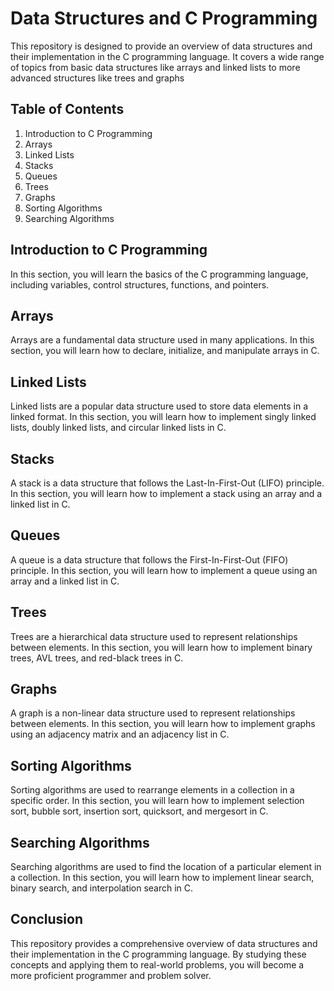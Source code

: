 # Data Structures and C Programming

This repository is designed to provide an overview of data structures and their implementation in the C programming language. It covers a wide range of topics from basic data structures like arrays and linked lists to more advanced structures like trees and graphs


## Table of Contents
1. Introduction to C Programming
2. Arrays
3. Linked Lists
4. Stacks
5. Queues
6. Trees
7. Graphs
8. Sorting Algorithms
9. Searching Algorithms

## Introduction to C Programming
In this section, you will learn the basics of the C programming language, including variables, control structures, functions, and pointers.

## Arrays
Arrays are a fundamental data structure used in many applications. In this section, you will learn how to declare, initialize, and manipulate arrays in C.

## Linked Lists
Linked lists are a popular data structure used to store data elements in a linked format. In this section, you will learn how to implement singly linked lists, doubly linked lists, and circular linked lists in C.

## Stacks
A stack is a data structure that follows the Last-In-First-Out (LIFO) principle. In this section, you will learn how to implement a stack using an array and a linked list in C.

## Queues
A queue is a data structure that follows the First-In-First-Out (FIFO) principle. In this section, you will learn how to implement a queue using an array and a linked list in C.

## Trees
Trees are a hierarchical data structure used to represent relationships between elements. In this section, you will learn how to implement binary trees, AVL trees, and red-black trees in C.

## Graphs
A graph is a non-linear data structure used to represent relationships between elements. In this section, you will learn how to implement graphs using an adjacency matrix and an adjacency list in C.

## Sorting Algorithms
Sorting algorithms are used to rearrange elements in a collection in a specific order. In this section, you will learn how to implement selection sort, bubble sort, insertion sort, quicksort, and mergesort in C.

## Searching Algorithms
Searching algorithms are used to find the location of a particular element in a collection. In this section, you will learn how to implement linear search, binary search, and interpolation search in C.

## Conclusion
This repository provides a comprehensive overview of data structures and their implementation in the C programming language. By studying these concepts and applying them to real-world problems, you will become a more proficient programmer and problem solver.





